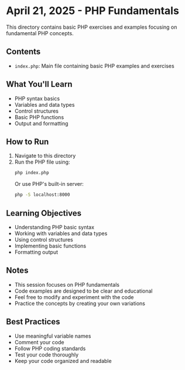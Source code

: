# April 21, 2025 - PHP Fundamentals

This directory contains basic PHP exercises and examples focusing on fundamental PHP concepts.

## Contents

- `index.php`: Main file containing basic PHP examples and exercises

## What You'll Learn

- PHP syntax basics
- Variables and data types
- Control structures
- Basic PHP functions
- Output and formatting

## How to Run

1. Navigate to this directory
2. Run the PHP file using:
   ```bash
   php index.php
   ```
   Or use PHP's built-in server:
   ```bash
   php -S localhost:8000
   ```

## Learning Objectives

- Understanding PHP basic syntax
- Working with variables and data types
- Using control structures
- Implementing basic functions
- Formatting output

## Notes

- This session focuses on PHP fundamentals
- Code examples are designed to be clear and educational
- Feel free to modify and experiment with the code
- Practice the concepts by creating your own variations

## Best Practices

- Use meaningful variable names
- Comment your code
- Follow PHP coding standards
- Test your code thoroughly
- Keep your code organized and readable 